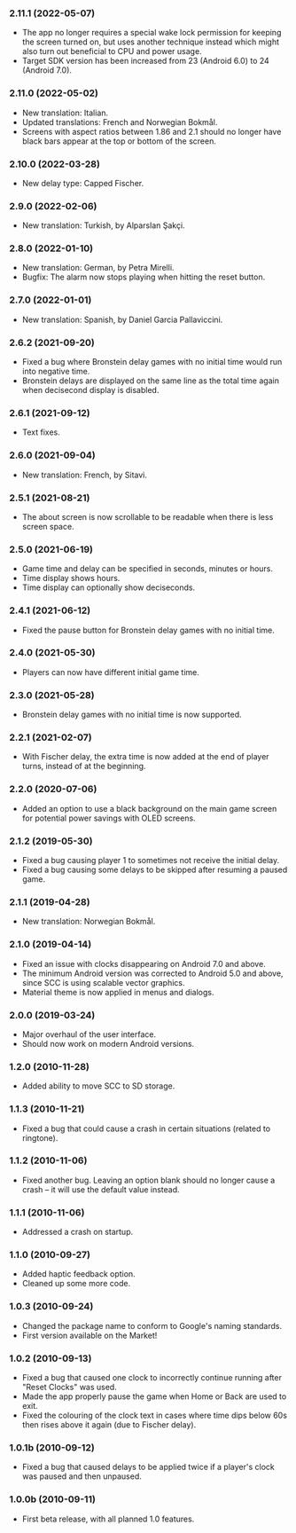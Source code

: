 ### 2.11.1 (2022-05-07)

* The app no longer requires a special wake lock permission for keeping the
  screen turned on, but uses another technique instead which might also
  turn out beneficial to CPU and power usage.
* Target SDK version has been increased from 23 (Android 6.0) to 24
  (Android 7.0).

### 2.11.0 (2022-05-02)

* New translation: Italian.
* Updated translations: French and Norwegian Bokmål.
* Screens with aspect ratios between 1.86 and 2.1 should no longer have
  black bars appear at the top or bottom of the screen.

### 2.10.0 (2022-03-28)

* New delay type: Capped Fischer.

### 2.9.0 (2022-02-06)

* New translation: Turkish, by Alparslan Şakçi.

### 2.8.0 (2022-01-10)

* New translation: German, by Petra Mirelli.
* Bugfix: The alarm now stops playing when hitting the reset button.

### 2.7.0 (2022-01-01)

* New translation: Spanish, by Daniel Garcia Pallaviccini.

### 2.6.2 (2021-09-20)

* Fixed a bug where Bronstein delay games with no initial time would run
  into negative time.
* Bronstein delays are displayed on the same line as the total time again
  when decisecond display is disabled.

### 2.6.1 (2021-09-12)

* Text fixes.

### 2.6.0 (2021-09-04)

* New translation: French, by Sitavi.

### 2.5.1 (2021-08-21)

* The about screen is now scrollable to be readable when there is less
  screen space.

### 2.5.0 (2021-06-19)

* Game time and delay can be specified in seconds, minutes or hours.
* Time display shows hours.
* Time display can optionally show deciseconds.

### 2.4.1 (2021-06-12)

* Fixed the pause button for Bronstein delay games with no initial time.

### 2.4.0 (2021-05-30)

* Players can now have different initial game time.

### 2.3.0 (2021-05-28)

* Bronstein delay games with no initial time is now supported.

### 2.2.1 (2021-02-07)

* With Fischer delay, the extra time is now added at the end of player
  turns, instead of at the beginning.

### 2.2.0 (2020-07-06)

* Added an option to use a black background on the main game screen for
  potential power savings with OLED screens.

### 2.1.2 (2019-05-30)

* Fixed a bug causing player 1 to sometimes not receive the initial delay.
* Fixed a bug causing some delays to be skipped after resuming a paused
  game.

### 2.1.1 (2019-04-28)

* New translation: Norwegian Bokmål.

### 2.1.0 (2019-04-14)

* Fixed an issue with clocks disappearing on Android 7.0 and above.
* The minimum Android version was corrected to Android 5.0 and above, since
  SCC is using scalable vector graphics.
* Material theme is now applied in menus and dialogs.

### 2.0.0 (2019-03-24)

* Major overhaul of the user interface.
* Should now work on modern Android versions.

### 1.2.0 (2010-11-28)

* Added ability to move SCC to SD storage.

### 1.1.3 (2010-11-21)

* Fixed a bug that could cause a crash in certain situations (related to
  ringtone).

### 1.1.2 (2010-11-06)

* Fixed another bug. Leaving an option blank should no longer cause a crash
  – it will use the default value instead.

### 1.1.1 (2010-11-06)

* Addressed a crash on startup.

### 1.1.0 (2010-09-27)

* Added haptic feedback option.
* Cleaned up some more code.

### 1.0.3 (2010-09-24)

* Changed the package name to conform to Google's naming standards.
* First version available on the Market!

### 1.0.2 (2010-09-13)

* Fixed a bug that caused one clock to incorrectly continue running after
  "Reset Clocks" was used.
* Made the app properly pause the game when Home or Back are used to exit.
* Fixed the colouring of the clock text in cases where time dips below 60s
  then rises above it again (due to Fischer delay).

### 1.0.1b (2010-09-12)

* Fixed a bug that caused delays to be applied twice if a player's clock
  was paused and then unpaused.

### 1.0.0b (2010-09-11)

* First beta release, with all planned 1.0 features.